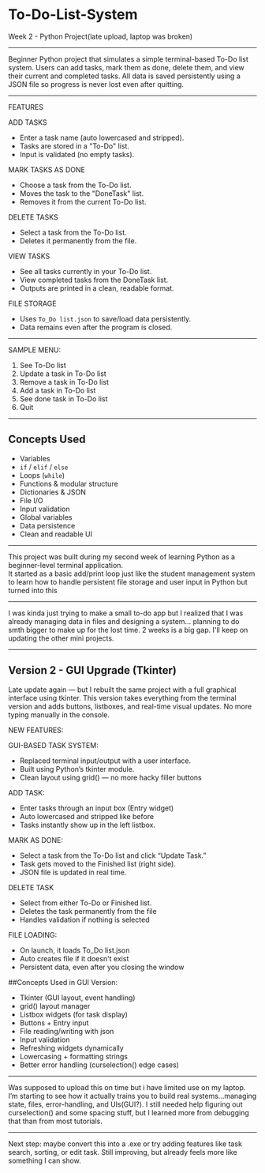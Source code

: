# To-Do-List-System  
Week 2 - Python Project(late upload, laptop was broken)

------------------------------------------------------------------------------------------------------------------------------------------------------------------------------------------------------------------

Beginner Python project that simulates a simple terminal-based To-Do list system. Users can add tasks, mark them as done, delete them, and view their current and completed tasks. All data is saved persistently using a JSON file so progress is never lost even after quitting.

------------------------------------------------------------------------------------------------------------------------------------------------------------------------------------------------------------------

FEATURES

ADD TASKS  
- Enter a task name (auto lowercased and stripped).  
- Tasks are stored in a "To-Do" list.  
- Input is validated (no empty tasks).  

MARK TASKS AS DONE  
- Choose a task from the To-Do list.  
- Moves the task to the "DoneTask" list.  
- Removes it from the current To-Do list.  

DELETE TASKS  
- Select a task from the To-Do list.  
- Deletes it permanently from the file.  

VIEW TASKS  
- See all tasks currently in your To-Do list.  
- View completed tasks from the DoneTask list.  
- Outputs are printed in a clean, readable format.  

FILE STORAGE  
- Uses `To_Do list.json` to save/load data persistently.  
- Data remains even after the program is closed.  

---

SAMPLE MENU:  
1. See To-Do list  
2. Update a task in To-Do list  
3. Remove a task in To-Do list  
4. Add a task in To-Do list  
5. See done task in To-Do list  
6. Quit  

------------------------------------------------------------------------------------------------------------------------------------------------------------------------------------------------------------------

## Concepts Used

- Variables  
- `if` / `elif` / `else`  
- Loops (`while`)  
- Functions & modular structure  
- Dictionaries & JSON  
- File I/O  
- Input validation  
- Global variables  
- Data persistence  
- Clean and readable UI  

------------------------------------------------------------------------------------------------------------------------------------------------------------------------------------------------------------------

This project was built during my second week of learning Python as a beginner-level terminal application.  
It started as a basic add/print loop just like the student management system to learn how to handle persistent file storage and user input in Python but turned into this

------------------------------------------------------------------------------------------------------------------------------------------------------------------------------------------------------------------

I was kinda just trying to make a small to-do app but I realized that I was already managing data in files and designing a system... planning to do smth bigger to make up for the lost time. 2 weeks is a big gap. I'll keep on updating the other mini projects.

------------------------------------------------------------------------------------------------------------------------------------------------------------------------------------------------------------------
Version 2 - GUI Upgrade (Tkinter)
------------------------------------------------------------------------------------------------------------------------------------------------------------------------------------------------------------------
Late update again — but I rebuilt the same project with a full graphical interface using tkinter. This version takes everything from the terminal version and adds buttons, listboxes, and real-time visual updates. No more typing manually in the console.


NEW FEATURES:

GUI-BASED TASK SYSTEM:
- Replaced terminal input/output with a user interface.
- Built using Python’s tkinter module.
- Clean layout using grid() — no more hacky filler buttons
  
ADD TASK:
- Enter tasks through an input box (Entry widget)
- Auto lowercased and stripped like before
- Tasks instantly show up in the left listbox.

MARK AS DONE:
- Select a task from the To-Do list and click “Update Task.”
- Task gets moved to the Finished list (right side).
- JSON file is updated in real time.

DELETE TASK
- Select from either To-Do or Finished list.
- Deletes the task permanently from the file
- Handles validation if nothing is selected

FILE LOADING:
- On launch, it loads To_Do list.json
- Auto creates file if it doesn't exist
- Persistent data, even after you closing the window

##Concepts Used in GUI Version:
- Tkinter (GUI layout, event handling)
- grid() layout manager
- Listbox widgets (for task display)
- Buttons + Entry input
- File reading/writing with json
- Input validation
- Refreshing widgets dynamically
- Lowercasing + formatting strings
- Better error handling (curselection() edge cases)

------------------------------------------------------------------------------------------------------------------------------------------------------------------------------------------------------------------

Was supposed to upload this on time but i have limited use on my laptop.
I’m starting to see how it actually trains you to build real systems...managing state, files, error-handling, and UIs(GUI?).
I still needed help figuring out curselection() and some spacing stuff, but I learned more from debugging that than from most tutorials.

------------------------------------------------------------------------------------------------------------------------------------------------------------------------------------------------------------------

Next step: maybe convert this into a .exe or try adding features like task search, sorting, or edit task. Still improving, but already feels more like something I can show.
